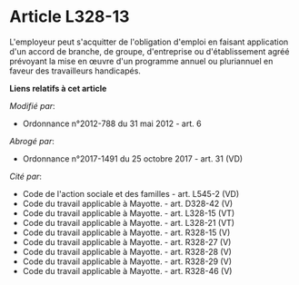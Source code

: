# Article L328-13

L'employeur peut s'acquitter de l'obligation d'emploi en faisant application d'un accord de branche, de groupe, d'entreprise
ou d'établissement agréé prévoyant la mise en œuvre d'un programme annuel ou pluriannuel en faveur des travailleurs
handicapés.

**Liens relatifs à cet article**

_Modifié par_:

  - Ordonnance n°2012-788 du 31 mai 2012 - art. 6

_Abrogé par_:

  - Ordonnance n°2017-1491 du 25 octobre 2017 - art. 31 (VD)

_Cité par_:

  - Code de l'action sociale et des familles - art. L545-2 (VD)
  - Code du travail applicable à Mayotte. - art. D328-42 (V)
  - Code du travail applicable à Mayotte. - art. L328-15 (VT)
  - Code du travail applicable à Mayotte. - art. L328-21 (VT)
  - Code du travail applicable à Mayotte. - art. R328-15 (V)
  - Code du travail applicable à Mayotte. - art. R328-27 (V)
  - Code du travail applicable à Mayotte. - art. R328-28 (V)
  - Code du travail applicable à Mayotte. - art. R328-29 (V)
  - Code du travail applicable à Mayotte. - art. R328-46 (V)
